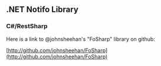 
## .NET Notifo Library ##

### C#/RestSharp ###

Here is a link to @johnsheehan's "FoSharp" library on github:

[http://github.com/johnsheehan/FoSharp](http://github.com/johnsheehan/FoSharp)
